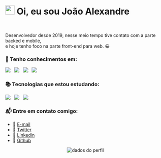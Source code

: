 # <img src="https://github.com/TheDudeThatCode/TheDudeThatCode/blob/master/Assets/Hi.gif" width="29px"> **Oi, eu sou João Alexandre** 
<br/>

Desenvolvedor desde 2019, nesse meio tempo tive contato com a parte backed e mobile, <br/>
e hoje tenho foco na parte front-end para web. 😀

### :rocket: Tenho conhecimentos em: <br/>
<p align="left">
  <img src="https://img.shields.io/badge/HTML5-E34F26?style=for-the-badge&logo=html5&logoColor=white"/>&nbsp;&nbsp;
  <img src="https://img.shields.io/badge/CSS3-1572B6?style=for-the-badge&logo=css3&logoColor=white"/>&nbsp;&nbsp;
  <img src="https://img.shields.io/badge/JavaScript-F7DF1E?style=for-the-badge&logo=javascript&logoColor=black"/>&nbsp;&nbsp;
  <img src="https://img.shields.io/badge/Git-F05032?style=for-the-badge&logo=git&logoColor=white"/>
</p>

### :books: Tecnologias que estou estudando: <br/>

<p align="left">
  <img src="https://img.shields.io/badge/Node.js-43853D?style=for-the-badge&logo=node-dot-js&logoColor=white"/>&nbsp;&nbsp;
  <img src="https://img.shields.io/badge/React-20232A?style=for-the-badge&logo=react&logoColor=61DAFB"/>&nbsp;&nbsp;
  <img src="https://img.shields.io/badge/TypeScript-007ACC?style=for-the-badge&logo=typescript&logoColor=white"/>
</p>

### :mailbox_with_mail: Entre em contato comigo:
 
- :e-mail: <a href="mailto:joaoalexandre.bitar@hotmai.com?">E-mail</a> <br/>
- :leaves: <a href="https://twitter.com/j_alexandrebita">Twitter</a> <br/>
- :iphone: <a href="https://www.linkedin.com/in/joão-alexandre-bitar-de-andrade/">Linkedin</a> <br/>
- :pushpin: <a href="https://github.com/AlexBitar80">Github</a>

<p align="center">
  <img src="https://github-readme-stats.vercel.app/api?username=AlexBitar80&show_icons=true&theme=dracula" alt="dados do perfil"/>
</p>
